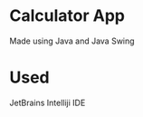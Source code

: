 # Calculator App
<p>Made using Java and Java Swing<p>








# Used
<p> JetBrains Intelliji IDE <p>
